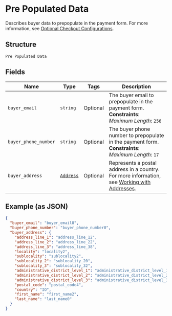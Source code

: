 
# Pre Populated Data

Describes buyer data to prepopulate in the payment form.
For more information,
see [Optional Checkout Configurations](https://developer.squareup.com/docs/checkout-api/optional-checkout-configurations).

## Structure

`Pre Populated Data`

## Fields

| Name | Type | Tags | Description |
|  --- | --- | --- | --- |
| `buyer_email` | `string` | Optional | The buyer email to prepopulate in the payment form.<br>**Constraints**: *Maximum Length*: `256` |
| `buyer_phone_number` | `string` | Optional | The buyer phone number to prepopulate in the payment form.<br>**Constraints**: *Maximum Length*: `17` |
| `buyer_address` | [`Address`](../../doc/models/address.md) | Optional | Represents a postal address in a country.<br>For more information, see [Working with Addresses](https://developer.squareup.com/docs/build-basics/working-with-addresses). |

## Example (as JSON)

```json
{
  "buyer_email": "buyer_email8",
  "buyer_phone_number": "buyer_phone_number0",
  "buyer_address": {
    "address_line_1": "address_line_12",
    "address_line_2": "address_line_22",
    "address_line_3": "address_line_38",
    "locality": "locality2",
    "sublocality": "sublocality2",
    "sublocality_2": "sublocality_20",
    "sublocality_3": "sublocality_32",
    "administrative_district_level_1": "administrative_district_level_16",
    "administrative_district_level_2": "administrative_district_level_28",
    "administrative_district_level_3": "administrative_district_level_30",
    "postal_code": "postal_code4",
    "country": "IO",
    "first_name": "first_name2",
    "last_name": "last_name0"
  }
}
```

